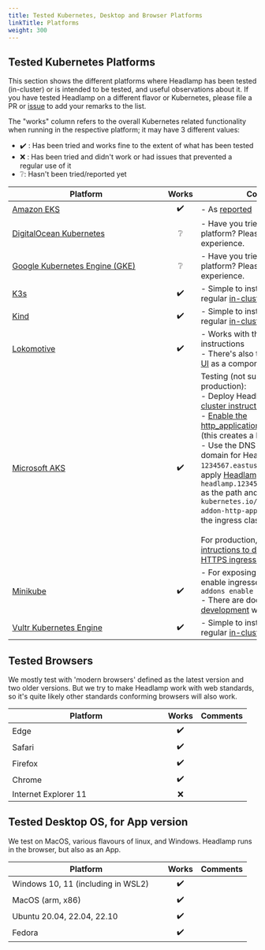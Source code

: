 ```yaml
---
title: Tested Kubernetes, Desktop and Browser Platforms
linkTitle: Platforms
weight: 300
---
```


## Tested Kubernetes Platforms

This section shows the different platforms where Headlamp has been tested (in-cluster) or is intended to be tested, and useful observations about it.
If you have tested Headlamp on a different flavor or Kubernetes, please file a PR or [issue](https://github.com/headlamp-k8s/headlamp/issues/new/choose) to add your remarks to the list.

The "works" column refers to the overall Kubernetes related functionality when running in the respective platform; it may have 3 different values:
- ✔️ : Has been tried and works fine to the extent of what has been tested
- ❌ : Has been tried and didn't work or had issues that prevented a regular use of it
- ❔: Hasn't been tried/reported yet

Platform<div style="min-width: 300px"></div>    | Works | Comments
----------------------------------------------|:-----:|------------------------------------------------------------------------------------------
[Amazon EKS](https://aws.amazon.com/eks/)                     |  ✔️     | - As [reported](https://github.com/headlamp-k8s/headlamp/issues/266)
[DigitalOcean Kubernetes](https://www.digitalocean.com/products/kubernetes/)        | ❔    | - Have you tried Headlamp on this platform? Please report your experience.
[Google Kubernetes Engine (GKE)](https://cloud.google.com/kubernetes-engine) | ❔    | - Have you tried Headlamp on this platform? Please report your experience.
[K3s](https://k3s.io/)                                         | ✔️     | - Simple to install / expose with the regular [in-cluster instructions](https://headlamp.dev/docs/latest/installation/in-cluster/).
[Kind](https://kind.sigs.k8s.io/)                              | ✔️     | - Simple to install / expose with the regular [in-cluster instructions](https://headlamp.dev/docs/latest/installation/in-cluster/).
[Lokomotive](https://kinvolk.io/lokomotive-kubernetes/)                     | ✔️     | - Works with the regular in-cluster instructions <br> - There's also the [Lokomotive Web UI](https://kinvolk.io/docs/lokomotive/latest/configuration-reference/components/web-ui/) as a component, which is
[Microsoft AKS](https://azure.microsoft.com/)                  | ✔️     | Testing (not suitable for production):<br/>- Deploy Headlamp from the [in-cluster instructions](https://headlamp.dev/docs/latest/installation/in-cluster/)<br/>- [Enable the http_application_routing addon](https://docs.microsoft.com/en-us/azure/aks/http-application-routing#use-http-routing) (this creates a DNS zone)<br/>- Use the DNS zone name as the domain for Headlamp, i.e. if it is `1234567.eastus.aksapp.io`, then apply [Headlamp's ingress](https://raw.githubusercontent.com/headlamp-k8s/headlamp/main/kubernetes-headlamp-ingress-sample.yaml) using `headlamp.1234567.eastus.aksapp.io` as the path and use ``kubernetes.io/ingress.class: addon-http-application-routing`` as the ingress class annotation.<br/><br/>For production, please follow the [intructions to deploy with an HTTPS ingress controller](https://docs.microsoft.com/en-us/azure/aks/ingress-tls).
[Minikube](https://minikube.sigs.k8s.io/)                     | ✔️     | - For exposing with an ingress, enable ingresses with `minikube addons enable ingress` <br> - There are docs about the [development](../development/) with Minikube.|
[Vultr Kubernetes Engine](https://www.vultr.com/kubernetes/)                     |  ✔️     |  - Simple to install / expose with the regular [in-cluster instructions](https://headlamp.dev/docs/latest/installation/in-cluster/).


## Tested Browsers

We mostly test with 'modern browsers' defined as the latest version and two older versions. But we try to make Headlamp work with web standards, so it's quite likely other standards conforming browsers will also work.

Platform<div style="min-width: 300px"></div>    | Works | Comments
----------------------------------------------|:-----:|------------------------------------------------------------------------------------------
Edge                     |  ✔️     |
Safari        | ✔️    |
Firefox                     |  ✔️     |
Chrome                     |  ✔️     |
Internet Explorer 11                     |  ❌     |


## Tested Desktop OS, for App version

We test on MacOS, various flavours of linux, and Windows. Headlamp runs in the browser, but also as an App.

Platform<div style="min-width: 300px"></div>    | Works | Comments
----------------------------------------------|:-----:|------------------------------------------------------------------------------------------
Windows 10, 11 (including in WSL2)                     |  ✔️     | 
MacOS (arm, x86)        | ✔️    |
Ubuntu 20.04, 22.04, 22.10        | ✔️    |
Fedora                     |  ✔️     | 
